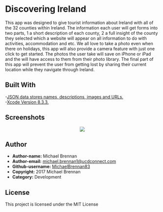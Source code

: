 # Discovering Ireland

This app was designed to give tourist information about Ireland with all of the 32 counties within Ireland. The information each user will get forms into two parts, 1 a short description of each county, 2 a full insight of the county they selected which a website will appear on all information to do with activities, accommodation and etc.
We all love to take a photo even when there on holidays, this app will also provide a camera feature with just one click to get started. The photos the user take will save on iPhone or iPad and the will have access to them from their photo library.
The final part of this app will prevent the user from getting lost by sharing their current location while they navigate through Ireland.

## Built With
-[JSON data stores names, descriptions, images and URLs.](http://demo2167950.mockable.io/introducingIreland)<br />
-[Xcode Version 8.3.3.](https://itunes.apple.com/us/app/xcode/id497799835?ls=1&mt=12)

## Screenshots

<p align="center">
<img src="https://user-images.githubusercontent.com/23315228/30443163-82fd9a50-9976-11e7-8383-8607c7293aa4.png">
</p>

## Author

* **Author-name:** Michael Brennan
* **Author-email:** michael.brennan1@ucdconnect.com
* **Github-username:** [MichaelBrennan83](https://github.com/MichaelBrennan83)
* **Copyright:** 2017 Michael Brennan
* **Category:** Development

## License

This project is licensed under the MIT License 
